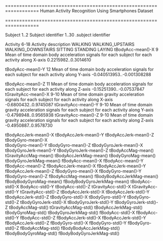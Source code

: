 ==================================================================
Human Activity Recognition Using Smartphones Dataset

==================================================================

Subject			1..2
	Subject identifier
				1..30	.subject identifier
	
Activity		6-18
	Activity description
				WALKING
				WALKING_UPSTAIRS
				WALKING_DOWNSTAIRS
				SITTING
				STANDING
				LAYING
tBodyAcc-mean()-X	9
	Mean of time domain body acceleration signals for each subject for each activity along X-axis
					0.2215982..0.3014610

tBodyAcc-mean()-Y	12
	Mean of time domain body acceleration signals for each subject for each activity along Y-axis
					-0.040513953..-0.001308288

tBodyAcc-mean()-Z	11
	Mean of time domain body acceleration signals for each subject for each activity along Z-axis
					-0.15251390..-0.07537847
tGravityAcc-mean()-X 	9-10
	Mean of time domain gravity acceleration signals for each subject for each activity along X-axis
						-0.6800432..0.9745087
tGravityAcc-mean()-Y	9-10
	Mean of time domain gravity acceleration signals for each subject for each activity along Y-axis
						-0.4798948..0.9565938
tGravityAcc-mean()-Z	9-10
	Mean of time domain gravity acceleration signals for each subject for each activity along Z-axis
						-0.4950887..0.9578730  
     
tBodyAccJerk-mean()-X
tBodyAccJerk-mean()-Y
tBodyAccJerk-mean()-Z
tBodyGyro-mean()-X        
tBodyGyro-mean()-Y
tBodyGyro-mean()-Z
tBodyGyroJerk-mean()-X
tBodyGyroJerk-mean()-Y
tBodyGyroJerk-mean()-Z
tBodyAccMag-mean()
tGravityAccMag-mean()
tBodyAccJerkMag-mean()
tBodyGyroMag-mean()
tBodyGyroJerkMag-mean()
fBodyAcc-mean()-X
fBodyAcc-mean()-Y
fBodyAcc-mean()-Z
fBodyAccJerk-mean()-X
fBodyAccJerk-mean()-Y
fBodyAccJerk-mean()-Z
fBodyGyro-mean()-X
fBodyGyro-mean()-Y
fBodyGyro-mean()-Z
fBodyAccMag-mean()
fBodyBodyAccJerkMag-mean()
fBodyBodyGyroMag-mean()
fBodyBodyGyroJerkMag-mean()
tBodyAcc-std()-X
BodyAcc-std()-Y
tBodyAcc-std()-Z
tGravityAcc-std()-X
tGravityAcc-std()-Y
tGravityAcc-std()-Z
tBodyAccJerk-std()-X
tBodyAccJerk-std()-Y
tBodyAccJerk-std()-Z
tBodyGyro-std()-X
tBodyGyro-std()-Y
tBodyGyro-std()-Z
tBodyGyroJerk-std()-X
tBodyGyroJerk-std()-Y
tBodyGyroJerk-std()-Z
tBodyAccMag-std()
tGravityAccMag-std()
tBodyAccJerkMag-std()
tBodyGyroMag-std()
tBodyGyroJerkMag-std()
fBodyAcc-std()-X
fBodyAcc-std()-Y
fBodyAcc-std()-Z
fBodyAccJerk-std()-X
fBodyAccJerk-std()-Y
fBodyAccJerk-std()-Z
fBodyGyro-std()-X
fBodyGyro-std()-Y
fBodyGyro-std()-Z
fBodyAccMag-std()
fBodyBodyAccJerkMag-std()
fBodyBodyGyroMag-std()
fBodyBodyGyroJerkMag-std()

